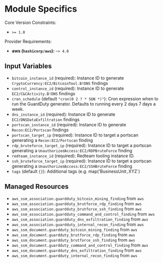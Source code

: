 # Module Specifics

Core Version Constraints:
* `>= 1.0`

Provider Requirements:
* **aws (`hashicorp/aws`):** `~> 4.0`

## Input Variables
* `bitcoin_instance_id` (required): Instance ID to generate `CryptoCurrency:EC2/BitcoinTool.B!DNS` findings
* `control_instance_id` (required): Instance ID to generate `EC2/C&CActivity.B!DNS` findings
* `cron_schedule` (default `"cron(0 2 ? * SUN *)"`): Cron expression when to run the GuardDuty generator.  Defaults to running every 2 days 7 days a week.
* `dns_instance_id` (required): Instance ID to generate `EC2/DNSDataExfiltration` findings
* `portscan_instance_id` (required): Instance ID to generate `Recon:EC2/Portscan` findings
* `portscan_target_ip` (required): Instance ID to target a portscan generating a `Recon:EC2/Portscan` finding
* `rdp_bruteforce_target_ip` (required): Instance ID to target a portscan generating a `UnauthorizedAccess:EC2/RDPBruteForce` finding
* `redteam_instance_id` (required): Redteam tooling instance ID.
* `ssh_bruteforce_target_ip` (required): Instance ID to target a portscan generating a `UnauthorizedAccess:EC2/SSHBruteForce` finding
* `tags` (default `{}`): Additional tags (e.g. map('BusinessUnit`,`XYZ`)

## Managed Resources
* `aws_ssm_association.guardduty_bitcoin_mining_finding` from `aws`
* `aws_ssm_association.guardduty_brutforce_rdp_finding` from `aws`
* `aws_ssm_association.guardduty_brutforce_ssh_finding` from `aws`
* `aws_ssm_association.guardduty_command_and_control_finding` from `aws`
* `aws_ssm_association.guardduty_dns_exfiltration_finding` from `aws`
* `aws_ssm_association.guardduty_internal_recon_finding` from `aws`
* `aws_ssm_document.guardduty_bitcoin_mining_finding` from `aws`
* `aws_ssm_document.guardduty_brutforce_rdp_finding` from `aws`
* `aws_ssm_document.guardduty_brutforce_ssh_finding` from `aws`
* `aws_ssm_document.guardduty_command_and_control_finding` from `aws`
* `aws_ssm_document.guardduty_dns_exfiltration_finding` from `aws`
* `aws_ssm_document.guardduty_internal_recon_finding` from `aws`

